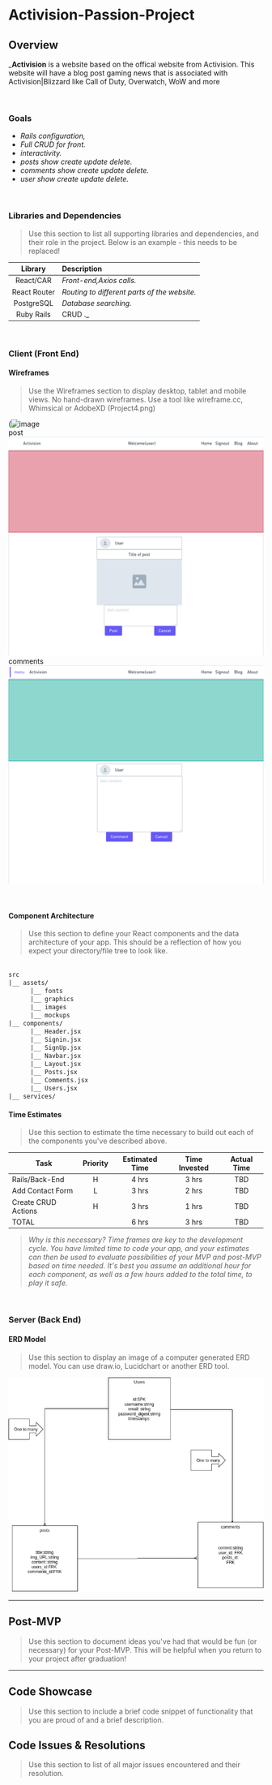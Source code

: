 # Activision-Passion-Project

## Overview

_**Activision** is a website based on the offical website from Activision. This website will have a blog post gaming news that is associated with Activision|Blizzard like Call of Duty, Overwatch, WoW and more

<br>

### Goals

- _Rails configuration,_
- _Full CRUD for front._
- _interactivity._
- _posts show create update delete._
- _comments show create update delete._
- _user show create update delete._

<br>

### Libraries and Dependencies

> Use this section to list all supporting libraries and dependencies, and their role in the project. Below is an example - this needs to be replaced!

|     Library      | Description                                |
| :--------------: | :----------------------------------------- |
|      React/CAR   | _Front-end,Axios calls._ |
|   React Router   | _Routing to different parts of the website._ |
|     PostgreSQL   | _Database searching._ |
| Ruby Rails | CRUD ._ |

<br>

### Client (Front End)

#### Wireframes

> Use the Wireframes section to display desktop, tablet and mobile views. No hand-drawn wireframes. Use a tool like wireframe.cc, Whimsical or AdobeXD
(Project4.png)

(![image](https://user-images.githubusercontent.com/67288133/130704106-1f194246-e35d-48f0-876e-7b5f741eb0a6.png)
<br/>
post
![image](https://github.com/Shinji-exe/Activision-Passion-Project/blob/8467aea9e38789b419ac31fa2fca3aab02ab049d/User%20makes%20post%20-%20Window.png)
<br/>
comments
![image](https://github.com/Shinji-exe/Activision-Passion-Project/blob/f6b85fd6e0f7862489cb111978b7d0f6a6e742e7/User%20makes%20comment%20on%20post%20-%20Window.png)





<br/>

#### Component Architecture

> Use this section to define your React components and the data architecture of your app. This should be a reflection of how you expect your directory/file tree to look like. 

``` structure

src
|__ assets/
      |__ fonts
      |__ graphics
      |__ images
      |__ mockups
|__ components/
      |__ Header.jsx
      |__ Signin.jsx
      |__ SignUp.jsx
      |__ Navbar.jsx
      |__ Layout.jsx
      |__ Posts.jsx
      |__ Comments.jsx
      |__ Users.jsx
|__ services/

```

#### Time Estimates

> Use this section to estimate the time necessary to build out each of the components you've described above.

| Task                | Priority | Estimated Time | Time Invested | Actual Time |
| ------------------- | :------: | :------------: | :-----------: | :---------: |
| Rails/Back-End      |    H     |     4 hrs      |     3 hrs     |     TBD     |
| Add Contact Form    |    L     |     3 hrs      |     2 hrs     |     TBD     |
| Create CRUD Actions |    H     |     3 hrs      |     1 hrs     |     TBD     |
| TOTAL               |          |     6 hrs      |     3 hrs     |     TBD     |

> _Why is this necessary? Time frames are key to the development cycle. You have limited time to code your app, and your estimates can then be used to evaluate possibilities of your MVP and post-MVP based on time needed. It's best you assume an additional hour for each component, as well as a few hours added to the total time, to play it safe._

<br>

### Server (Back End)

#### ERD Model

> Use this section to display an image of a computer generated ERD model. You can use draw.io, Lucidchart or another ERD tool.

![ERD](P4.png)
<br>

***

## Post-MVP

> Use this section to document ideas you've had that would be fun (or necessary) for your Post-MVP. This will be helpful when you return to your project after graduation!

***

## Code Showcase

> Use this section to include a brief code snippet of functionality that you are proud of and a brief description.

## Code Issues & Resolutions

> Use this section to list of all major issues encountered and their resolution.
